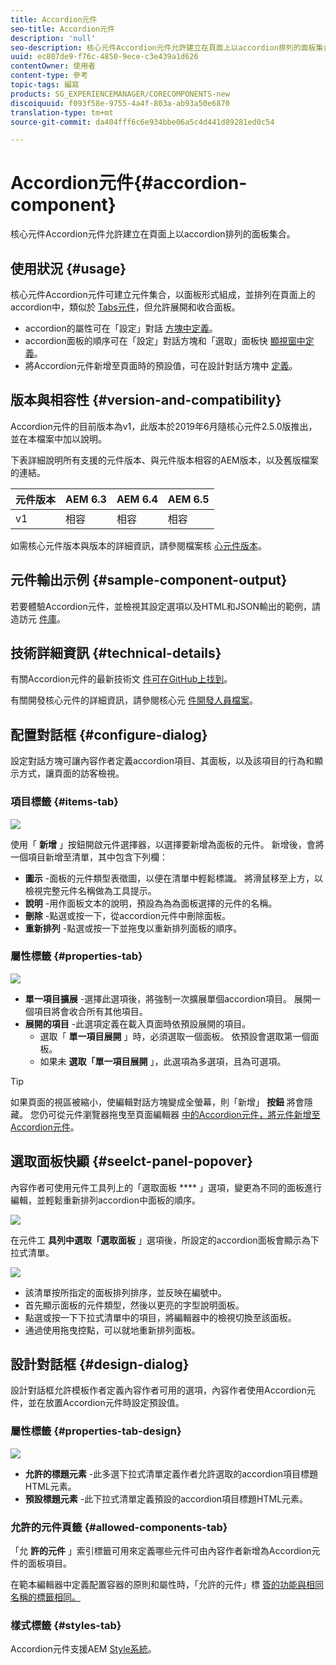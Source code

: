 ```yaml
---
title: Accordion元件
seo-title: Accordion元件
description: 'null'
seo-description: 核心元件Accordion元件允許建立在頁面上以accordion排列的面板集合。
uuid: ec807de9-f76c-4850-9ece-c3e439a1d626
contentOwner: 使用者
content-type: 參考
topic-tags: 編寫
products: SG_EXPERIENCEMANAGER/CORECOMPONENTS-new
discoiquuid: f093f58e-9755-4a4f-803a-ab93a50e6870
translation-type: tm+mt
source-git-commit: da404fff6c6e934bbe06a5c4d441d89281ed0c54

---
```



# Accordion元件{#accordion-component}

核心元件Accordion元件允許建立在頁面上以accordion排列的面板集合。

## 使用狀況 {#usage}

核心元件Accordion元件可建立元件集合，以面板形式組成，並排列在頁面上的accordion中，類似於 [Tabs元件](tabs.md)，但允許展開和收合面板。

* accordion的屬性可在「設定」對話 [方塊中定義](#configure-dialog)。
* accordion面板的順序可在「設定」對話方塊和「選取」面板快 [顯視窗中定義](#select-planel.md)。
* 將Accordion元件新增至頁面時的預設值，可在設計對話方塊中 [定義](#design-dialog)。

## 版本與相容性 {#version-and-compatibility}

Accordion元件的目前版本為v1，此版本於2019年6月隨核心元件2.5.0版推出，並在本檔案中加以說明。

下表詳細說明所有支援的元件版本、與元件版本相容的AEM版本，以及舊版檔案的連結。

| 元件版本 | AEM 6.3 | AEM 6.4 | AEM 6.5 |
|--- |--- |--- |---|
| v1 | 相容 | 相容 | 相容 |

如需核心元件版本與版本的詳細資訊，請參閱檔案核 [心元件版本](versions.md)。

## 元件輸出示例 {#sample-component-output}

若要體驗Accordion元件，並檢視其設定選項以及HTML和JSON輸出的範例，請造訪元 [件庫](http://opensource.adobe.com/aem-core-wcm-components/library/accordion.html)。

## 技術詳細資訊 {#technical-details}

有關Accordion元件的最新技術文 [件可在GitHub上找到](https://github.com/adobe/aem-core-wcm-components/tree/master/content/src/content/jcr_root/apps/core/wcm/components/accordion/v1/accordion)。

有關開發核心元件的詳細資訊，請參閱核心元 [件開發人員檔案](developing.md)。

## 配置對話框 {#configure-dialog}

設定對話方塊可讓內容作者定義accordion項目、其面板，以及該項目的行為和顯示方式，讓頁面的訪客檢視。

### 項目標籤 {#items-tab}

![](assets/screen-shot-2019-06-21-08.26.38.png)

使用「 **新增** 」按鈕開啟元件選擇器，以選擇要新增為面板的元件。 新增後，會將一個項目新增至清單，其中包含下列欄：

* **圖示** -面板的元件類型表徵圖，以便在清單中輕鬆標識。 將滑鼠移至上方，以檢視完整元件名稱做為工具提示。
* **說明** -用作面板文本的說明，預設為為為面板選擇的元件的名稱。
* **刪除** -點選或按一下，從accordion元件中刪除面板。
* **重新排列** -點選或按一下並拖曳以重新排列面板的順序。

### 屬性標籤 {#properties-tab}

![](assets/screen-shot-2019-06-21-08.26.53.png)

* **單一項目擴展** -選擇此選項後，將強制一次擴展單個accordion項目。 展開一個項目將會收合所有其他項目。
* **展開的項目** -此選項定義在載入頁面時依預設展開的項目。
   * 選取「 **單一項目展開** 」時，必須選取一個面板。 依預設會選取第一個面板。
   * 如果未 **選取「單一項目展開** 」，此選項為多選項，且為可選項。

>[!TIP]
>
>如果頁面的視區被縮小，使編輯對話方塊變成全螢幕，則「新增」 **按鈕** 將會隱藏。 您仍可從元件瀏覽器拖曳至頁面編輯器 [中的Accordion元件，將元件新增至Accordion元件](https://helpx.adobe.com/experience-manager/6-5/sites/authoring/using/editing-content.html#InsertingaComponent)。

## 選取面板快顯 {#seelct-panel-popover}

內容作者可使用元件工具列上的「選取面板 **** 」選項，變更為不同的面板進行編輯，並輕鬆重新排列accordion中面板的順序。

![](assets/screen-shot-2019-06-21-08.49.36.png)

在元件工 **具列中選取「選取面板** 」選項後，所設定的accordion面板會顯示為下拉式清單。

![](assets/screen-shot-2019-06-21-08.52.14.png)

* 該清單按所指定的面板排列排序，並反映在編號中。
* 首先顯示面板的元件類型，然後以更亮的字型說明面板。
* 點選或按一下下拉式清單中的項目，將編輯器中的檢視切換至該面板。
* 通過使用拖曳控點，可以就地重新排列面板。

## 設計對話框 {#design-dialog}

設計對話框允許模板作者定義內容作者可用的選項，內容作者使用Accordion元件，並在放置Accordion元件時設定預設值。

### 屬性標籤 {#properties-tab-design}

![](assets/screen-shot-2019-06-21-08.58.11.png)

* **允許的標題元素** -此多選下拉式清單定義作者允許選取的accordion項目標題HTML元素。
* **預設標題元素** -此下拉式清單定義預設的accordion項目標題HTML元素。

### 允許的元件頁籤 {#allowed-components-tab}

「允 **許的元件** 」索引標籤可用來定義哪些元件可由內容作者新增為Accordion元件的面板項目。

在範本編輯器中定義配置容器的原則和屬性時，「允許的元件」標 [簽的功能與相同名稱的標籤相同。](https://helpx.adobe.com/experience-manager/6-5/sites/authoring/using/templates.html)

### 樣式標籤 {#styles-tab}

Accordion元件支援AEM [Style系統](authoring.md#component-styling)。
